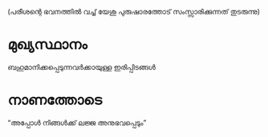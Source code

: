 (പരീശന്റെ ഭവനത്തിൽ വച്ച് യേശു പുരുഷാരത്തോട് സംസ്സാരിക്കുന്നത് തുടരുന്നു)
# മുഖ്യസ്ഥാനം
ബഹുമാനിക്കപ്പെടുന്നവർക്കായുള്ള ഇരിപ്പിടങ്ങൾ
# നാണത്തോടെ
“അപ്പോൾ നിങ്ങൾക്ക് ലജ്ജ അനുഭവപ്പെടും”
